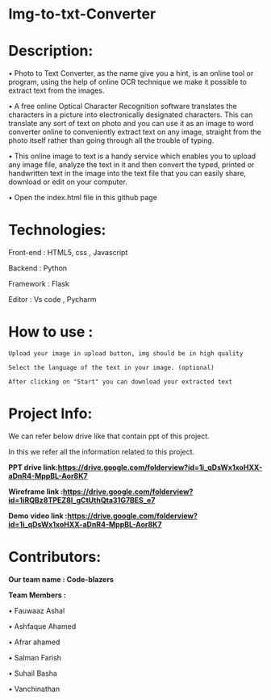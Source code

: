# Img-to-txt-Converter

# Description:
 •	Photo to Text Converter, as the name give you a hint, is an online tool or program, using the help of online OCR technique we make it possible to extract text from the images.
 
•	A free online Optical Character Recognition software translates the characters in a picture into electronically designated characters. This can translate any sort of text on photo and you can use it as an image to word converter online to conveniently extract text on any image, straight from the photo itself rather than going through all the trouble of typing.

•	This online image to text is a handy service which enables you to upload any image file, analyze the text in it and then convert the typed, printed or handwritten text in the image into the text file that you can easily share, download or edit on your computer.

•	Open the index.html file in this github page 

# Technologies:

 Front-end : HTML5, css , Javascript
 
 Backend : Python
 
 Framework : Flask
 
 Editor : Vs code , Pycharm
 
# How to use :

	Upload your image in upload button, img should be in high quality
  
	Select the language of the text in your image. (optional)
  
	After clicking on "Start" you can download your extracted text
  
# Project Info:
  
  We can refer below drive like that contain ppt of this project.
  
  In this we refer all the information related to this project.
  
  **PPT drive link:https://drive.google.com/folderview?id=1i_qDsWx1xoHXX-aDnR4-MppBL-Aor8K7** 
  
  **Wireframe link :https://drive.google.com/folderview?id=1iRQBz8TPEZ8l_gCtUthQta31G7BES_e7**
  
  **Demo video link :https://drive.google.com/folderview?id=1i_qDsWx1xoHXX-aDnR4-MppBL-Aor8K7**

# Contributors:

 **Our team name :  Code-blazers**
 
**Team Members :**

•	Fauwaaz Ashal 

•	Ashfaque Ahamed

•	Afrar ahamed 

•	Salman Farish

•	Suhail Basha

•	Vanchinathan 


